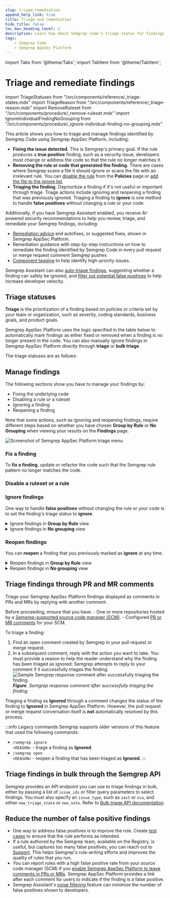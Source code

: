 ```yaml
---
slug: triage-remediation
append_help_link: true
title: Triage and remediation
hide_title: false
toc_max_heading_level: 2
description: Learn how about Semgrep Code's triage status for findings and how to triage and remediate findings.
tags:
    - Semgrep Code
    - Semgrep AppSec Platform
---
```


import Tabs from '@theme/Tabs';
import TabItem from '@theme/TabItem';

# Triage and remediate findings

import TriageStatuses from "/src/components/reference/_triage-states.mdx"
import TriageReason from "/src/components/reference/_triage-reason.mdx"
import RemoveRuleset from "/src/components/procedure/_remove-ruleset.mdx"
import IgnoreIndividualFindingNoGrouping from "/src/components/procedure/_ignore-individual-finding-no-grouping.mdx"


This article shows you how to triage and manage findings identified by Semgrep Code using Semgrep AppSec Platform, including:

- **Fixing the issue detected.** This is Semgrep's primary goal. If the rule produces a **true positive** finding, such as a security issue, developers must change or address the code so that the rule no longer matches it.
- **Removing the rule or code that generated the finding.** There are cases where Semgrep scans a file it should ignore or scans the file with an irrelevant rule. You can [disable the rule](/semgrep-code/policies#disable-rules) from the **Policies** page or [add the file to the ignore list](/ignoring-files-folders-code).
- **Triaging the finding.** Deprioritize a finding if it's not useful or important through triage. Triage actions include ignoring and reopening a finding that was previously ignored. Triaging a finding to **ignore** is one method to handle **false positives** without changing a rule or your code.
<!-- - **Create a Jira ticket from the finding (for Enterprise/Team Tier users.)** For findings that require more extensive refactoring, users can create a ticket in Jira through Semgrep AppSec Platform to track its resolution. -->

Additionally, if you have Semgrep Assistant enabled, you receive AI-powered security recommendations to help you review, triage, and remediate your Semgrep findings, including:

- [Remediation advice](/semgrep-assistant/overview#remediation) and autofixes, or suggested fixes, shown in Semgrep AppSec Platform.
- Remediation guidance with step-by-step instructions on how to remediate the finding identified by Semgrep Code in every pull request or merge request comment Semgrep pushes
- [Component tagging](/semgrep-assistant/overview#component-tags) to help identify high-priority issues.

Semgrep Assistant can also [auto-triage findings](/semgrep-assistant/overview#auto-triage), suggesting whether a finding can safely be ignored, and [filter out potential false positives](/semgrep-assistant/overview#noise-filtering-beta) to help increase developer velocity.

## Triage statuses

**Triage** is the prioritization of a finding based on policies or criteria set by your team or organization, such as severity, coding standards, business goals, and product goals.

Semgrep AppSec Platform uses the logic specified in the table below to automatically mark findings as either fixed or removed when a finding is no longer present in the code. You can also manually ignore findings in Semgrep AppSec Platform directly through **triage** or **bulk triage**.

The triage statuses are as follows:

<TriageStatuses />

## Manage findings

The following sections show you have to manage your findings by:

* Fixing the underlying code
* Disabling a rule or a ruleset
* Ignoring a finding
* Reopening a finding

Note that some actions, such as ignoring and reopening findings, require different steps based on whether you have chosen **Group by Rule** or **No Grouping** when viewing your results on the **Findings** page.

![Screenshot of Semgrep AppSec Platform triage menu](/img/app-findings-triage.png#md-width)

### Fix a finding

To **fix a finding**, update or refactor the code such that the Semgrep rule pattern no longer matches the code.

### Disable a ruleset or a rule

<RemoveRuleset />

### Ignore findings

One way to handle **false positives** without changing the rule or your code is to set the finding's triage status to **ignore**.

<details>
<summary>Ignore findings in <b>Group by Rule</b> view</summary>

To **ignore findings** in the **Group by Rule** view:

1. On the [Findings](https://semgrep.dev/orgs/-/findings?tab=open) page, click the **Status** filter, and then select **Open** status to see all open findings.
2. Perform one of these steps:
    - To select more findings from the same rule, click the **Triage** button on the card of the finding.
    - To select individual findings reported by a rule, fill in the checkboxes of the finding, and then click the **Triage** button on the card of the finding.
3. Optional: Write a reason to describe why the finding was ignored.
4. Click **Ignore**.

</details>

<details>
<summary>Ignore findings in <b> No grouping</b> view</summary>

To **ignore individual finding** in the **No grouping** view, follow these steps:

<IgnoreIndividualFindingNoGrouping />

To **ignore multiple findings** in the **No grouping** view, follow these steps:

1. On the [Findings](https://semgrep.dev/orgs/-/findings?tab=open) page, click the **Status** filter, and then select **Open** status to see all open findings.
2. Perform one of these steps:
    - Select all findings by clicking on the header row checkbox that states **Showing X open findings**. You can navigate to succeeding pages and add other results to the current selection.
    - Select more findings by clicking on their checkboxes.
3. Click the **Triage** button.
4. Optional: Select a reason of why you are ignoring a finding. Choose one of the following options: **False positive**, **Acceptable risk**, **No time to fix**.
5. Select **Ignored** from the dropdown menu.
6. Click **Save**.

</details>

### Reopen findings

You can **reopen** a finding that you previously marked as **ignore** at any time.

<details>
<summary>Reopen findings in <b>Group by Rule</b> view</summary>

To **reopen findings** in the **Group by Rule** view, follow these steps:

1. On the [Findings](https://semgrep.dev/orgs/-/findings?tab=open) page, click the **Status** filter, and then select the **Ignored** or **Fixed** status to see all ignored or fixed findings.
2. Perform one of these steps:
    - To select more findings from the same rule, click the **Triage** button on the card of the finding.
    - To select individual findings reported by a rule, fill in the checkboxes for the finding, and then click the **Triage** button on the finding card.
3. Optional: Write a reason to describe why the finding was ignored.
4. Click **Reopen**.

</details>

<details>
<summary>Reopen findings in <b>No grouping</b> view</summary>

To **reopen individual findings** in the No grouping view, follow these steps:

1. On the [Findings](https://semgrep.dev/orgs/-/findings?tab=open) page, click the **Status** filter, and then select **Ignored** or **Fixed** status to see all ignored or fixed findings.
2. Next to a finding you want to ignore, click the **Reopen** <i class="fa-regular fa-chevron-down"></i>.
3. Optional: Add a note.
4. Click **Save**.

To **reopen multiple findings** in the **No grouping** view, follow these steps:

1. On the [Findings](https://semgrep.dev/orgs/-/findings?tab=open) page, click the **Status** filter, and then select the **Ignored** or **Fixed** status to see all ignored or fixed findings.
1. Perform one of these steps:
    - Select all findings by clicking on the header row checkbox that states **Showing X open findings**. You can navigate to succeeding pages and add other results to the current selection.
    - Select relevant findings one by one by clicking on their checkboxes.
1. Click the **Triage** button.
1. In the **Triage state** dropdown menu, select **Reopened**.
1. Click **Save**.

</details>

## Triage findings through PR and MR comments

Triage your Semgrep AppSec Platform findings displayed as comments in PRs and MRs by replying with another comment.

Before proceeding, ensure that you have:
    - One or more repositories hosted by a [Semgrep-supported source code manager (SCM)](/getting-started/scm-support).
    - Configured [PR or MR comments](/category/pr-or-mr-comments) for your SCM.

To triage a finding:

1. Find an open comment created by Semgrep in your pull request or merge request.
2. In a subsequent comment, reply with the action you want to take. You must provide a reason to help the reader understand why the finding has been triaged as ignored:
    <TriageReason />
    Semgrep attempts to reply to your comment if it successfully triages the finding:
    ![Sample Semgrep response comment after successfully triaging the finding.](/img/semgrep-triage-response.png#md-width)
    _**Figure**. Semgrep response comment after successfully triaging the finding._

Triaging a finding as **Ignored** through a comment changes the status of the finding to **Ignored** in Semgrep AppSec Platform. However, the pull request or merge request conversation itself is **not** automatically resolved by this process.

:::info Legacy commands
Semgrep supports older versions of this feature that used the following commands:
- <code>/semgrep ignore <span className="placeholder">&lt;REASON&gt;</span></code> - triage a finding as **Ignored**.
- <code>/semgrep open <span className="placeholder">&lt;REASON&gt;</span></code> - reopen a finding that has been triaged as **Ignored**.
:::

## Triage findings in bulk through the Semgrep API

Semgrep provides an API endpoint you can use to triage findings in bulk, either by passing a list of `issue_ids` or filter query parameters to select findings. You must also specify an `issue_type`, such as `sast` or `sca`, and either  `new_triage_state` or `new_note`. Refer to [<i class="fas fa-external-link fa-xs"></i> Bulk triage API documentation](https://semgrep.dev/api/v1/docs/#tag/TriageService).

## Reduce the number of false positive findings

* One way to address false positives is to improve the rule. Create [test cases](/docs/writing-rules/testing-rules) to ensure that the rule performs as intended.
* If a rule authored by the Semgrep team, available on the Registry, is useful, but captures too many false positives, you can reach out to [Support](/support). This helps Semgrep's rule-writing efforts and improves the quality of rules that you run.
* You can report rules with a high false positive rate from your source code manager (SCM) if you [enable Semgrep AppSec Platform to leave comments in PRs or MRs](/category/pr-or-mr-comments). Semgrep AppSec Platform provides a link after each comment for users to indicate if the finding is a false positive.
* Semgrep Assistant's [noise filtering](/semgrep-assistant/overview#noise-filtering-beta) feature can minimize the number of false positives shown to developers.
